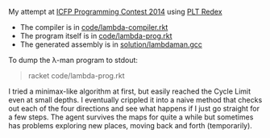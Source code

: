 My attempt at [ICFP Programming Contest 2014](http://icfpcontest.org/) using [PLT Redex](http://redex.racket-lang.org/)

* The compiler is in [code/lambda-compiler.rkt](https://github.com/philnguyen/lambdaman-redex/blob/master/code/lambda-compiler.rkt)
* The program itself is in [code/lambda-prog.rkt](https://github.com/philnguyen/lambdaman-redex/blob/master/code/lambda-prog.rkt)
* The generated assembly is in [solution/lambdaman.gcc](https://github.com/philnguyen/lambdaman-redex/blob/master/solution/lambdaman.gcc)

To dump the λ-man program to stdout:
> racket code/lambda-prog.rkt

I tried a minimax-like algorithm at first, but easily reached the Cycle Limit even at small depths.
I eventually crippled it into a naive method that checks out each of the four directions and see what happens
if I just go straight for a few steps.
The agent survives the maps for quite a while but sometimes has problems exploring new places, moving back and forth (temporarily).
